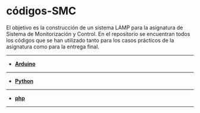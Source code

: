 # códigos-SMC
El objetivo es la construcción de un sistema LAMP para la asignatura de Sistema de Monitorización y Control.
En el repositorio se encuentran todos los códigos que se han utilizado tanto para los casos prácticos de la asignatura como para 
la entrega final. 

---
- [**Arduino**](https://github.com/sanchezco/codigos-SMC/tree/master/1%20-%20Arduino)
---
- [**Python**](https://github.com/sanchezco/codigos-SMC/tree/master/2%20-%20Raspberry)
---
- [**php**](https://github.com/sanchezco/codigos-SMC/tree/master/4%20-%20php)
---
